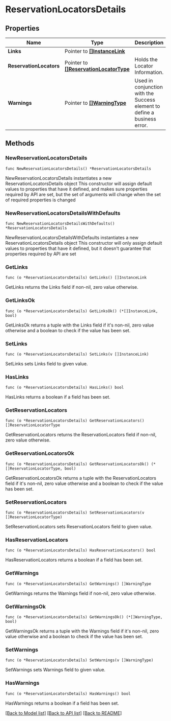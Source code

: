 # ReservationLocatorsDetails

## Properties

Name | Type | Description | Notes
------------ | ------------- | ------------- | -------------
**Links** | Pointer to [**[]InstanceLink**](InstanceLink.md) |  | [optional] 
**ReservationLocators** | Pointer to [**[]ReservationLocatorType**](ReservationLocatorType.md) | Holds the Locator Information. | [optional] 
**Warnings** | Pointer to [**[]WarningType**](WarningType.md) | Used in conjunction with the Success element to define a business error. | [optional] 

## Methods

### NewReservationLocatorsDetails

`func NewReservationLocatorsDetails() *ReservationLocatorsDetails`

NewReservationLocatorsDetails instantiates a new ReservationLocatorsDetails object
This constructor will assign default values to properties that have it defined,
and makes sure properties required by API are set, but the set of arguments
will change when the set of required properties is changed

### NewReservationLocatorsDetailsWithDefaults

`func NewReservationLocatorsDetailsWithDefaults() *ReservationLocatorsDetails`

NewReservationLocatorsDetailsWithDefaults instantiates a new ReservationLocatorsDetails object
This constructor will only assign default values to properties that have it defined,
but it doesn't guarantee that properties required by API are set

### GetLinks

`func (o *ReservationLocatorsDetails) GetLinks() []InstanceLink`

GetLinks returns the Links field if non-nil, zero value otherwise.

### GetLinksOk

`func (o *ReservationLocatorsDetails) GetLinksOk() (*[]InstanceLink, bool)`

GetLinksOk returns a tuple with the Links field if it's non-nil, zero value otherwise
and a boolean to check if the value has been set.

### SetLinks

`func (o *ReservationLocatorsDetails) SetLinks(v []InstanceLink)`

SetLinks sets Links field to given value.

### HasLinks

`func (o *ReservationLocatorsDetails) HasLinks() bool`

HasLinks returns a boolean if a field has been set.

### GetReservationLocators

`func (o *ReservationLocatorsDetails) GetReservationLocators() []ReservationLocatorType`

GetReservationLocators returns the ReservationLocators field if non-nil, zero value otherwise.

### GetReservationLocatorsOk

`func (o *ReservationLocatorsDetails) GetReservationLocatorsOk() (*[]ReservationLocatorType, bool)`

GetReservationLocatorsOk returns a tuple with the ReservationLocators field if it's non-nil, zero value otherwise
and a boolean to check if the value has been set.

### SetReservationLocators

`func (o *ReservationLocatorsDetails) SetReservationLocators(v []ReservationLocatorType)`

SetReservationLocators sets ReservationLocators field to given value.

### HasReservationLocators

`func (o *ReservationLocatorsDetails) HasReservationLocators() bool`

HasReservationLocators returns a boolean if a field has been set.

### GetWarnings

`func (o *ReservationLocatorsDetails) GetWarnings() []WarningType`

GetWarnings returns the Warnings field if non-nil, zero value otherwise.

### GetWarningsOk

`func (o *ReservationLocatorsDetails) GetWarningsOk() (*[]WarningType, bool)`

GetWarningsOk returns a tuple with the Warnings field if it's non-nil, zero value otherwise
and a boolean to check if the value has been set.

### SetWarnings

`func (o *ReservationLocatorsDetails) SetWarnings(v []WarningType)`

SetWarnings sets Warnings field to given value.

### HasWarnings

`func (o *ReservationLocatorsDetails) HasWarnings() bool`

HasWarnings returns a boolean if a field has been set.


[[Back to Model list]](../README.md#documentation-for-models) [[Back to API list]](../README.md#documentation-for-api-endpoints) [[Back to README]](../README.md)


